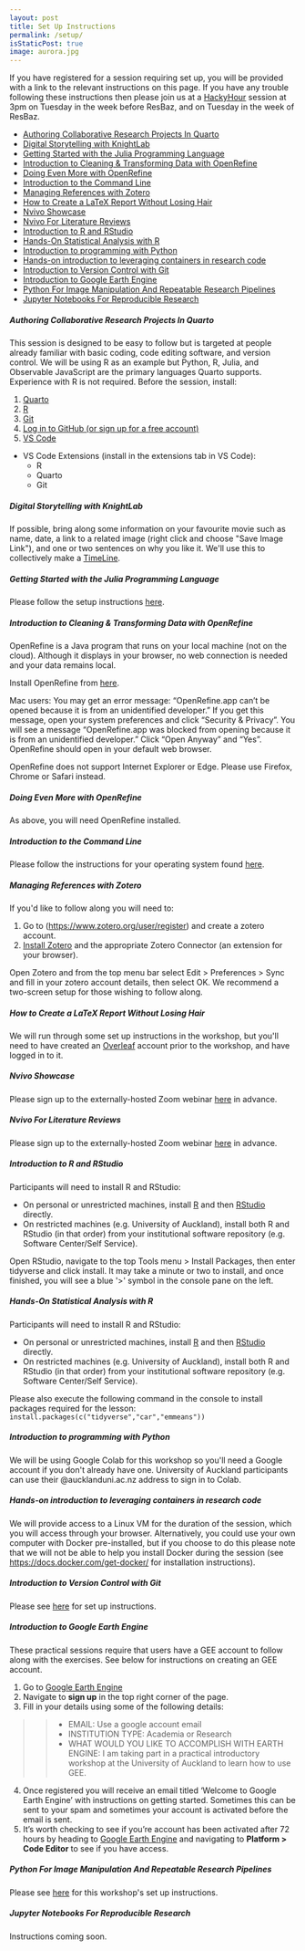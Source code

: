 ```yaml
---
layout: post
title: Set Up Instructions
permalink: /setup/
isStaticPost: true
image: aurora.jpg
---
```

If you have registered for a session requiring set up, you will be provided with a link to the relevant instructions on this page. If you have any trouble following these instructions then please join us at a [HackyHour](https://uoa-eresearch.github.io/HackyHour/) session at 3pm on Tuesday in the week before ResBaz, and on Tuesday in the week of ResBaz.

- [Authoring Collaborative Research Projects In Quarto](#authoring-collaborative-research-projects-in-quarto)
- [Digital Storytelling with KnightLab](#digital-storytelling-with-knightlab)
- [Getting Started with the Julia Programming Language](#getting-started-with-the-julia-programming-language)
- [Introduction to Cleaning \& Transforming Data with OpenRefine](#introduction-to-cleaning--transforming-data-with-openrefine)
- [Doing Even More with OpenRefine](#doing-even-more-with-openrefine)
- [Introduction to the Command Line](#introduction-to-the-command-line)
- [Managing References with Zotero](#managing-references-with-zotero)
- [How to Create a LaTeX Report Without Losing Hair](#how-to-create-a-latex-report-without-losing-hair)
- [Nvivo Showcase](#nvivo-showcase)
- [Nvivo For Literature Reviews](#nvivo-for-literature-reviews)
- [Introduction to R and RStudio](#introduction-to-r-and-rstudio)
- [Hands-On Statistical Analysis with R](#hands-on-statistical-analysis-with-r)
- [Introduction to programming with Python](#introduction-to-programming-with-python)
- [Hands-on introduction to leveraging containers in research code](#hands-on-introduction-to-leveraging-containers-in-research-code)
- [Introduction to Version Control with Git](#introduction-to-version-control-with-git)
- [Introduction to Google Earth Engine](#introduction-to-google-earth-engine)
- [Python For Image Manipulation And Repeatable Research Pipelines](#python-for-image-manipulation-and-repeatable-research-pipelines)
- [Jupyter Notebooks For Reproducible Research](#jupyter-notebooks-for-reproducible-research)

##### <b>Authoring Collaborative Research Projects In Quarto</b>

This session is designed to be easy to follow but is targeted at people already familiar with basic coding, code editing software, and version control. We will be using R as an example but Python, R, Julia, and Observable JavaScript are the primary languages Quarto supports. Experience with R is not required.
Before the session, install:
1. [Quarto](https://quarto.org/docs/get-started/)
2. [R](https://www.r-project.org/)
3. [Git](https://git-scm.com/book/en/v2/Getting-Started-Installing-Git)
4. [Log in to GitHub (or sign up for a free account)](https://github.com/)
5. [VS Code](https://code.visualstudio.com/download)
  - VS Code Extensions (install in the extensions tab in VS Code):
    - R
    - Quarto
    - Git

##### <b>Digital Storytelling with KnightLab</b>

If possible, bring along some information on your favourite movie such as name, date, a link to a related image (right click and choose "Save Image Link"), and one or two sentences on why you like it. We'll use this to collectively make a [TimeLine](http://timeline.knightlab.com/).  

##### <b>Getting Started with the Julia Programming Language</b>

Please follow the setup instructions [here](https://github.com/ablaom/HelloJulia.jl/blob/dev/INSTALLATION.md).

##### <b>Introduction to Cleaning & Transforming Data with OpenRefine</b>

OpenRefine is a Java program that runs on your local machine (not on the cloud). Although it displays in your browser, no web connection is needed and your data remains local. 

Install OpenRefine from [here](https://openrefine.org/download.html).

Mac users: You may get an error message: “OpenRefine.app can’t be opened because it is from an unidentified developer.” If you get this message, open your system preferences and click “Security & Privacy”. You will see a message “OpenRefine.app was blocked from opening because it is from an unidentified developer.” Click “Open Anyway” and “Yes”. OpenRefine should open in your default web browser.

OpenRefine does not support Internet Explorer or Edge. Please use Firefox, Chrome or Safari instead.

##### <b>Doing Even More with OpenRefine</b>

As above, you will need OpenRefine installed.

##### <b>Introduction to the Command Line</b>

Please follow the instructions for your operating system found [here](https://murraycadzow.github.io/2024-07-09-nz-unix/#the-bash-shell).

##### <b>Managing References with Zotero</b>

If you'd like to follow along you will need to:
1. Go to (https://www.zotero.org/user/register) and create a zotero account.
2. [Install Zotero](https://www.zotero.org/download/) and the appropriate Zotero Connector (an extension for your browser). 

Open Zotero and from the top menu bar select Edit > Preferences > Sync and fill in your zotero account details, then select OK. We recommend a two-screen setup for those wishing to follow along.

##### <b>How to Create a LaTeX Report Without Losing Hair</b>

We will run through some set up instructions in the workshop, but you'll need to have created an [Overleaf](https://www.overleaf.com/) account prior to the workshop, and have logged in to it.

##### <b>Nvivo Showcase</b>

Please sign up to the externally-hosted Zoom webinar [here](https://us02web.zoom.us/webinar/register/WN_MBF-Y5SRQtOhe6UW9_LmIg) in advance.

##### <b>Nvivo For Literature Reviews</b>

Please sign up to the externally-hosted Zoom webinar [here](https://us02web.zoom.us/webinar/register/WN_pMNFXBWITDyTCUf6NrNwng) in advance.

##### <b>Introduction to R and RStudio</b>

Participants will need to install R and RStudio:
- On personal or unrestricted machines, install [R](https://cran.r-project.org/bin/windows/base/) and then [RStudio](https://posit.co/download/rstudio-desktop/) directly.
- On restricted machines (e.g. University of Auckland), install both R and RStudio (in that order) from your institutional software repository (e.g. Software Center/Self Service). 

Open RStudio, navigate to the top Tools menu > Install Packages, then enter tidyverse and click install. It may take a minute or two to install, and once finished, you will see a blue '>' symbol in the console pane on the left.

##### <b>Hands-On Statistical Analysis with R</b>

Participants will need to install R and RStudio:
- On personal or unrestricted machines, install [R](https://cran.r-project.org/bin/windows/base/) and then [RStudio](https://posit.co/download/rstudio-desktop/) directly.
- On restricted machines (e.g. University of Auckland), install both R and RStudio (in that order) from your institutional software repository (e.g. Software Center/Self Service). 

Please also execute the following command in the console to install packages required for the lesson:
`install.packages(c("tidyverse","car","emmeans"))`

##### <b>Introduction to programming with Python</b>

We will be using Google Colab for this workshop so you'll need a Google account if you don't already have one. University of Auckland participants can use their @aucklanduni.ac.nz address to sign in to Colab.

##### <b>Hands-on introduction to leveraging containers in research code</b>

We will provide access to a Linux VM for the duration of the session, which you will access through your browser. Alternatively, you could use your own computer with Docker pre-installed, but if you choose to do this please note that we will not be able to help you install Docker during the session (see https://docs.docker.com/get-docker/ for installation instructions).

##### <b>Introduction to Version Control with Git</b>

Please see [here](https://uoa-eresearch.github.io/git-novice/#installing-git) for set up instructions.

##### <b>Introduction to Google Earth Engine</b>

These practical sessions require that users have a GEE account to follow along with the exercises. See below for instructions on creating an GEE account. 

1. Go to [Google Earth Engine](https://earthengine.google.com/platform/)
2. Navigate to **sign up** in the top right corner of the page.
3. Fill in your details using some of the following details:
>>* EMAIL: Use a google account email
>>* INSTITUTION TYPE: Academia or Research
>>* WHAT WOULD YOU LIKE TO ACCOMPLISH WITH EARTH ENGINE: I am taking part in a practical introductory workshop at the University of Auckland to learn how to use GEE. 
4. Once registered you will receive an email titled ‘Welcome to Google Earth Engine’ with instructions on getting started. Sometimes this can be sent to your spam and sometimes your account is activated before the email is sent. 
5. It’s worth checking to see if you’re account has been activated after 72 hours by heading to [Google Earth Engine](https://earthengine.google.com/platform/) and navigating to **Platform > Code Editor** to see if you have access.  

##### <b>Python For Image Manipulation And Repeatable Research Pipelines</b>

Please see [here](https://github.com/andre-geldenhuis/python-image-manipulation-session/blob/main/SETUP.md) for this workshop's set up instructions.

##### <b>Jupyter Notebooks For Reproducible Research</b>

Instructions coming soon.